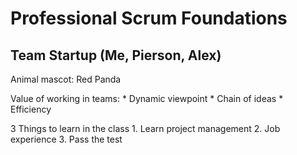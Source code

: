# Professional Scrum Foundations

## Team Startup (Me, Pierson, Alex)

Animal mascot: Red Panda

Value of working in teams:
	* Dynamic viewpoint
	* Chain of ideas
	* Efficiency

3 Things to learn in the class
	1. Learn project management
	2. Job experience
	3. Pass the test